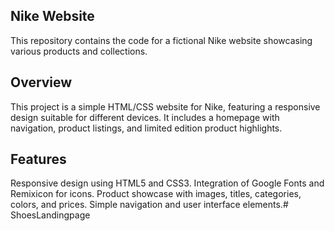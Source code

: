 
## Nike Website
This repository contains the code for a fictional Nike website showcasing various products and collections.

## Overview
This project is a simple HTML/CSS website for Nike, featuring a responsive design suitable for different devices. It includes a homepage with navigation, product listings, and limited edition product highlights.

## Features
Responsive design using HTML5 and CSS3.
Integration of Google Fonts and Remixicon for icons.
Product showcase with images, titles, categories, colors, and prices.
Simple navigation and user interface elements.# ShoesLandingpage

